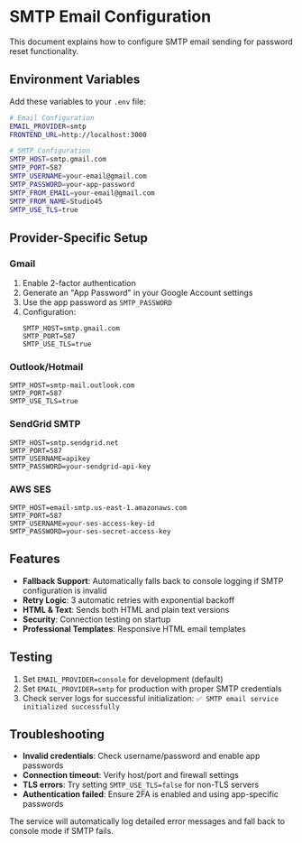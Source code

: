 # SMTP Email Configuration

This document explains how to configure SMTP email sending for password reset functionality.

## Environment Variables

Add these variables to your `.env` file:

```bash
# Email Configuration
EMAIL_PROVIDER=smtp
FRONTEND_URL=http://localhost:3000

# SMTP Configuration
SMTP_HOST=smtp.gmail.com
SMTP_PORT=587
SMTP_USERNAME=your-email@gmail.com
SMTP_PASSWORD=your-app-password
SMTP_FROM_EMAIL=your-email@gmail.com
SMTP_FROM_NAME=Studio45
SMTP_USE_TLS=true
```

## Provider-Specific Setup

### Gmail
1. Enable 2-factor authentication
2. Generate an "App Password" in your Google Account settings
3. Use the app password as `SMTP_PASSWORD`
4. Configuration:
   ```
   SMTP_HOST=smtp.gmail.com
   SMTP_PORT=587
   SMTP_USE_TLS=true
   ```

### Outlook/Hotmail
```
SMTP_HOST=smtp-mail.outlook.com
SMTP_PORT=587
SMTP_USE_TLS=true
```

### SendGrid SMTP
```
SMTP_HOST=smtp.sendgrid.net
SMTP_PORT=587
SMTP_USERNAME=apikey
SMTP_PASSWORD=your-sendgrid-api-key
```

### AWS SES
```
SMTP_HOST=email-smtp.us-east-1.amazonaws.com
SMTP_PORT=587
SMTP_USERNAME=your-ses-access-key-id
SMTP_PASSWORD=your-ses-secret-access-key
```

## Features

- **Fallback Support**: Automatically falls back to console logging if SMTP configuration is invalid
- **Retry Logic**: 3 automatic retries with exponential backoff
- **HTML & Text**: Sends both HTML and plain text versions
- **Security**: Connection testing on startup
- **Professional Templates**: Responsive HTML email templates

## Testing

1. Set `EMAIL_PROVIDER=console` for development (default)
2. Set `EMAIL_PROVIDER=smtp` for production with proper SMTP credentials
3. Check server logs for successful initialization: `✅ SMTP email service initialized successfully`

## Troubleshooting

- **Invalid credentials**: Check username/password and enable app passwords
- **Connection timeout**: Verify host/port and firewall settings
- **TLS errors**: Try setting `SMTP_USE_TLS=false` for non-TLS servers
- **Authentication failed**: Ensure 2FA is enabled and using app-specific passwords

The service will automatically log detailed error messages and fall back to console mode if SMTP fails.
